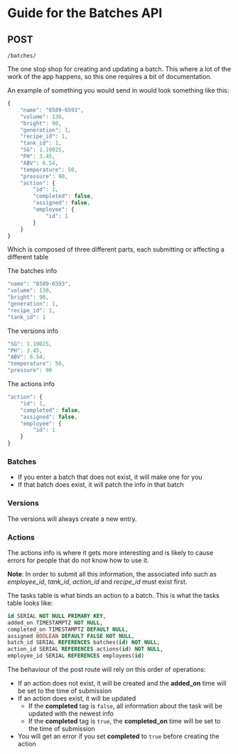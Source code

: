 # Guide for the Batches API

## POST
`/batches/`

The one stop shop for creating and updating a batch. 
This where a lot of the work of the app happens, so this one requires a bit of documentation.

An example of something you would send in would look something like this:

```javascript
{
	"name": "6589-6593",
	"volume": 130,
	"bright": 90,
	"generation": 1,
	"recipe_id": 1,
	"tank_id": 1,
	"SG": 1.10025,
	"PH": 3.45,
	"ABV": 6.54,
	"temperature": 50,
	"pressure": 90,
	"action": {
		"id": 1,
		"completed": false,
		"assigned": false,
		"employee": {
			"id": 1
		}
	}
}
```

Which is composed of three different parts, each submitting or affecting a different table

The batches info

```javascript
"name": "6589-6593",
"volume": 130,
"bright": 90,
"generation": 1,
"recipe_id": 1,
"tank_id": 1
```
The versions info

```javascript
"SG": 1.10025,
"PH": 3.45,
"ABV": 6.54,
"temperature": 50,
"pressure": 90
```

The actions info

```javascript
"action": {
	"id": 1,
	"completed": false,
	"assigned": false,
	"employee": {
		"id": 1
	}
}
```

### Batches

* If you enter a batch that does not exist, it will make one for you
* If that batch does exist, it will patch the info in that batch

### Versions

The versions will always create a new entry.

### Actions

The actions info is where it gets more interesting and is likely to cause errors for people that do not know how to use it.

**Note**: In order to submit all this information, the associated info such as *employee_id*, *tank_id*, *action_id* and *recipe_id* must exist first.

The tasks table is what binds an action to a batch. This is what the tasks table looks like:

```SQL
id SERIAL NOT NULL PRIMARY KEY,
added_on TIMESTAMPTZ NOT NULL,
completed_on TIMESTAMPTZ DEFAULT NULL,
assigned BOOLEAN DEFAULT FALSE NOT NULL,
batch_id SERIAL REFERENCES batches(id) NOT NULL,
action_id SERIAL REFERENCES actions(id) NOT NULL,
employee_id SERIAL REFERENCES employees(id)
```
The behaviour of the post route will rely on this order of operations:

* If an action does not exist, it will be created and the **added_on** time will be set to the time of submission
* If an action does exist, it will be updated
	* If the **completed** tag is `false`, all information about the task will be updated with the newest info
	* If the **completed** tag is `true`, the **completed_on** time will be set to the time of submission
* You will get an error if you set **completed** to `true` before creating the action